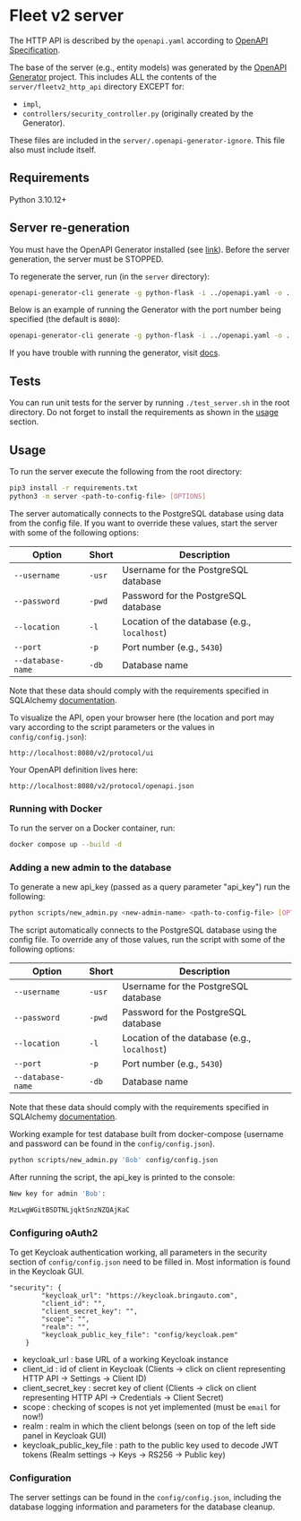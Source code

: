 # Fleet v2 server


The HTTP API is described by the `openapi.yaml` according to [OpenAPI Specification](https://openapis.org).

The base of the server (e.g., entity models) was generated by the [OpenAPI Generator](https://openapi-generator.tech) project. This includes ALL the contents of the `server/fleetv2_http_api` directory EXCEPT for:
- `impl`,
- `controllers/security_controller.py` (originally created by the Generator).

These files are included in the `server/.openapi-generator-ignore`. This file also must include itself.


## Requirements
Python 3.10.12+

## Server re-generation
You must have the OpenAPI Generator installed (see [link](https://openapi-generator.tech/docs/installation/)). Before the server generation, the server must be STOPPED.

To regenerate the server, run (in the `server` directory):
```bash
openapi-generator-cli generate -g python-flask -i ../openapi.yaml -o . -p=packageName=fleetv2_http_api
```
Below is an example of running the Generator with the port number being specified (the default is `8080`):
```bash
openapi-generator-cli generate -g python-flask -i ../openapi.yaml -o . -p=packageName=fleetv2_http_api,serverPort=<port-number>
```
If you have trouble with running the generator, visit [docs](https://openapi-generator.tech/docs/installation/).


## Tests

You can run unit tests for the server by running `./test_server.sh` in the root directory. Do not forget to install the requirements as shown in the [usage](#usage) section.


## Usage

To run the server execute the following from the root directory:

```bash
pip3 install -r requirements.txt
python3 -m server <path-to-config-file> [OPTIONS]
```
The server automatically connects to the PostgreSQL database using data from the config file. If you want to override these values, start the server with some of the following options:

|Option|Short|Description|
|------------|-----|--|
|`--username`|`-usr`|Username for the PostgreSQL database|
|`--password`|`-pwd`|Password for the PostgreSQL database|
|`--location`|`-l`  |Location of the database (e.g., `localhost`)|
|`--port`    |`-p`  |Port number (e.g., `5430`)|
|`--database-name`|`-db`|Database name|

Note that these data should comply with the requirements specified in SQLAlchemy [documentation](https://docs.sqlalchemy.org/en/20/core/engines.html#database-urls).

To visualize the API, open your browser here (the location and port may vary according to the script parameters or the values in `config/config.json`):

```
http://localhost:8080/v2/protocol/ui
```

Your OpenAPI definition lives here:

```
http://localhost:8080/v2/protocol/openapi.json
```
### Running with Docker
To run the server on a Docker container, run:

```bash
docker compose up --build -d
```

### Adding a new admin to the database

To generate a new api_key (passed as a query parameter "api_key") run the following:
```bash
python scripts/new_admin.py <new-admin-name> <path-to-config-file> [OPTIONS]
```
The script automatically connects to the PostgreSQL database using the config file. To override any of those values, run the script with some of the following options:

|Option|Short|Description|
|------------|-----|--|
|`--username`|`-usr`|Username for the PostgreSQL database|
|`--password`|`-pwd`|Password for the PostgreSQL database|
|`--location`|`-l`  |Location of the database (e.g., `localhost`)|
|`--port`    |`-p`  |Port number (e.g., `5430`)|
|`--database-name`|`-db`|Database name|

Note that these data should comply with the requirements specified in SQLAlchemy [documentation](https://docs.sqlalchemy.org/en/20/core/engines.html#database-urls).


Working example for test database built from docker-compose (username and password can be found in the `config/config.json`).
```bash
python scripts/new_admin.py 'Bob' config/config.json
```
After running the script, the api_key is printed to the console:
```bash
New key for admin 'Bob':

MzLwgWGitBSDTNLjqktSnzNZQAjKaC
```

### Configuring oAuth2

To get Keycloak authentication working, all parameters in the security section of `config/config.json` need to be filled in. Most information is found in the Keycloak GUI.

```
"security": {
        "keycloak_url": "https://keycloak.bringauto.com",
        "client_id": "",
        "client_secret_key": "",
        "scope": "",
        "realm": "",
        "keycloak_public_key_file": "config/keycloak.pem"
    }
```

- keycloak_url : base URL of a working Keycloak instance
- client_id : id of client in Keycloak (Clients -> click on client representing HTTP API -> Settings -> Client ID)
- client_secret_key : secret key of client (Clients -> click on client representing HTTP API -> Credentials -> Client Secret)
- scope : checking of scopes is not yet implemented (must be `email` for now!)
- realm : realm in which the client belongs (seen on top of the left side panel in Keycloak GUI)
- keycloak_public_key_file : path to the public key used to decode JWT tokens (Realm settings -> Keys -> RS256 -> Public key)

### Configuration
The server settings can be found in the `config/config.json`, including the database logging information and parameters for the database cleanup.




